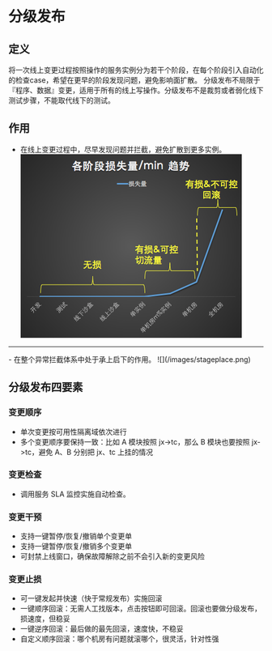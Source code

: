 # 分级发布

## 定义
将一次线上变更过程按照操作的服务实例分为若干个阶段，在每个阶段引入自动化的检查case，希望在更早的阶段发现问题，避免影响面扩散。 分级发布不局限于『程序、数据』变更，适用于所有的线上写操作。分级发布不是裁剪或者弱化线下测试步骤，不能取代线下的测试。

## 作用
- 在线上变更过程中，尽早发现问题并拦截，避免扩散到更多实例。
![](/images/stageusage.png)
<hr/>
- 在整个异常拦截体系中处于承上启下的作用。
![](/images/stageplace.png)

## 分级发布四要素
### 变更顺序
- 单次变更按可用性隔离域依次进行
- 多个变更顺序要保持一致：比如 A 模块按照 jx->tc，那么 B 模块也要按照 jx->tc，避免 A、B 分别把 jx、tc 上挂的情况

### 变更检查
- 调用服务 SLA 监控实施自动检查。


### 变更干预
- 支持一键暂停/恢复/撤销单个变更单
- 支持一键暂停/恢复/撤销多个变更单
- 可封禁上线窗口，确保故障解除之前不会引入新的变更风险

### 变更止损
- 可一键发起并快速（快于常规发布）实施回滚
- 一键顺序回滚：无需人工找版本，点击按钮即可回滚。回滚也要做分级发布，损速度，但稳妥
- 一键逆序回滚：最后做的最先回滚，速度快，不稳妥
- 自定义顺序回滚：哪个机房有问题就滚哪个，很灵活，针对性强
